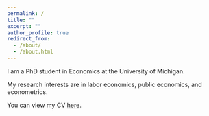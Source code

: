 ```yaml
---
permalink: /
title: ""
excerpt: ""
author_profile: true
redirect_from: 
  - /about/
  - /about.html
---
```


I am a PhD student in Economics at the University of Michigan. 

My research interests are in labor economics, public economics, and econometrics.

You can view my CV [here](https://jmreeves.github.io/files/JReeves_CV.pdf).


